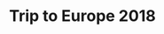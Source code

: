 ---
title: Trip to Europe 2018
showTitle: true
image: /assets/img/photography/Europe3.jpg 
materials:
isPhoto: true
description: 
---